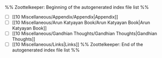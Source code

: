 %% Zoottelkeeper: Beginning of the autogenerated index file list  %%
- [ ]  [[10 Miscellaneous/Appendix/Appendix|Appendix]]
- [ ]  [[10 Miscellaneous/Arun Katyayan Book/Arun Katyayan Book|Arun Katyayan Book]]
- [ ]  [[10 Miscellaneous/Gandhian Thoughts/Gandhian Thoughts|Gandhian Thoughts]]
- [ ]  [[10 Miscellaneous/Links|Links]]
%% Zoottelkeeper: End of the autogenerated index file list  %%
